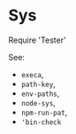# Sys

Require 'Tester'

See:
- `execa`,
- `path-key`,
- `env-paths`,
- `node-sys`,
- `npm-run-pat`,
- `'bin-check`